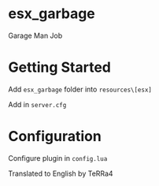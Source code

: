 # esx_garbage

  Garage Man Job

# Getting Started

  Add `esx_garbage` folder into `resources\[esx]`
  
  Add in `server.cfg`
  
# Configuration
  Configure plugin in `config.lua`

Translated to English by TeRRa4
